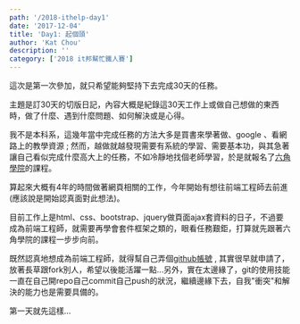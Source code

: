```yaml
---
path: '/2018-ithelp-day1'
date: '2017-12-04'
title: 'Day1: 起個頭'
author: 'Kat Chou'
description: ''
category: ['2018 it邦幫忙鐵人賽']
---
```


這次是第一次參加，就只希望能夠堅持下去完成30天的任務。

主題是訂30天的切版日記，內容大概是紀錄這30天工作上或做自己想做的東西時，做了什麼、遇到什麼問題、如何解決或是心得。

我不是本科系，這幾年當中完成任務的方法大多是買書來學著做、google 、看網路上的教學資源 ; 然而，越做就越發現需要有系統的學習、需要基本功，與其急著讓自己看似完成什麼高大上的任務，不如冷靜地找個老師學習，於是就報名了[六角學院](https://www.hexschool.com/)的課程。

算起來大概有4年的時間做著網頁相關的工作，今年開始有想往前端工程師去前進(應該說是開始認真面對此想法)。

目前工作上是html、css、bootstrap、jquery做頁面ajax套資料的日子，不過要成為前端工程師，就需要再學會套件框架之類的，眼看任務艱鉅，打算就先跟著六角學院的課程一步步向前。

既然認真地想成為前端工程師，就得幫自己弄個[github帳號](https://github.com/YuningChou) , 其實很早就申請了，放著長草跟fork別人，希望以後能活躍一點...另外，實在太邊緣了，git的使用技能一直在自己開repo自己commit自己push的狀況，繼續邊緣下去，自我"衝突"和解決的能力也是需要具備的。


第一天就先這樣...

